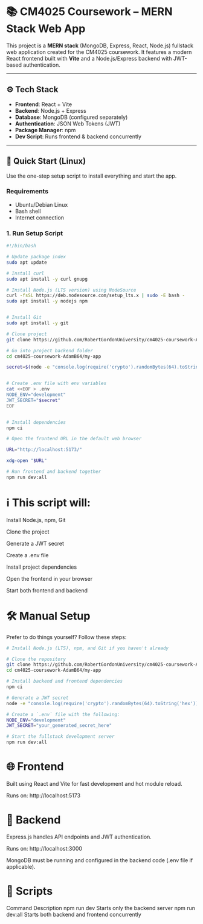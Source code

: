 # 📚 CM4025 Coursework – MERN Stack Web App

This project is a **MERN stack** (MongoDB, Express, React, Node.js) fullstack web application created for the CM4025 coursework. It features a modern React frontend built with **Vite** and a Node.js/Express backend with JWT-based authentication.

---

## ⚙️ Tech Stack

- **Frontend**: React + Vite
- **Backend**: Node.js + Express
- **Database**: MongoDB (configured separately)
- **Authentication**: JSON Web Tokens (JWT)
- **Package Manager**: npm
- **Dev Script**: Runs frontend & backend concurrently

---

## 🚀 Quick Start (Linux)

Use the one-step setup script to install everything and start the app.

### Requirements

- Ubuntu/Debian Linux
- Bash shell
- Internet connection

### 1. Run Setup Script
```bash
#!/bin/bash

# Update package index
sudo apt update

# Install curl
sudo apt install -y curl gnupg 

# Install Node.js (LTS version) using NodeSource
curl -fsSL https://deb.nodesource.com/setup_lts.x | sudo -E bash -
sudo apt install -y nodejs npm


# Install Git
sudo apt install -y git

# Clone project
git clone https://github.com/RobertGordonUniversity/cm4025-coursework-AdamB64.git

# Go into project backend folder
cd cm4025-coursework-AdamB64/my-app

secret=$(node -e "console.log(require('crypto').randomBytes(64).toString('hex'))")


# Create .env file with env variables
cat <<EOF > .env
NODE_ENV="development"
JWT_SECRET="$secret"
EOF


# Install dependencies
npm ci

# Open the frontend URL in the default web browser

URL="http://localhost:5173/"

xdg-open "$URL"

# Run frontend and backend together
npm run dev:all
```

# ℹ️ This script will:

Install Node.js, npm, Git

Clone the project

Generate a JWT secret

Create a .env file

Install project dependencies

Open the frontend in your browser

Start both frontend and backend

# 🛠 Manual Setup
Prefer to do things yourself? Follow these steps:
```bash
# Install Node.js (LTS), npm, and Git if you haven't already

# Clone the repository
git clone https://github.com/RobertGordonUniversity/cm4025-coursework-AdamB64.git
cd cm4025-coursework-AdamB64/my-app

# Install backend and frontend dependencies
npm ci

# Generate a JWT secret
node -e "console.log(require('crypto').randomBytes(64).toString('hex'))"

# Create a `.env` file with the following:
NODE_ENV="development"
JWT_SECRET="your_generated_secret_here"

# Start the fullstack development server
npm run dev:all
```

# 🌐 Frontend
Built using React and Vite for fast development and hot module reload.

Runs on: http://localhost:5173

# 🔧 Backend
Express.js handles API endpoints and JWT authentication.

Runs on: http://localhost:3000

MongoDB must be running and configured in the backend code (.env file if applicable).

# 📁 Scripts
Command	Description
npm run dev	Starts only the backend server
npm run dev:all	Starts both backend and frontend concurrently